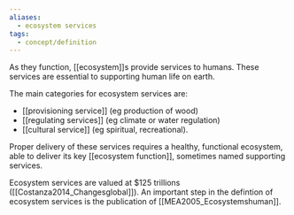 ```yaml
---
aliases:
  - ecosystem services
tags:
  - concept/definition
---
```

As they function, [[ecosystem]]s provide services to humans. These services are essential to supporting human life on earth. 

The main categories for ecosystem services are:
- [[provisioning service]] (eg production of wood)
- [[regulating services]] (eg climate or water regulation)
- [[cultural service]] (eg spiritual, recreational).

Proper delivery of these services requires a healthy, functional ecosystem, able to deliver its key [[ecosystem function]], sometimes named supporting services.

Ecosystem services are valued at $125 trillions ([[Costanza2014_Changesglobal]]).
An important step in the defintion of ecosystem services is the publication of [[MEA2005_Ecosystemshuman]].
